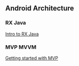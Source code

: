 ## Android Architecture
### RX Java
[Intro to RX Java](https://github.com/Froussios/Intro-To-RxJava)

### MVP MVVM
[Getting started with MVP](https://www.raywenderlich.com/7026-getting-started-with-mvp-model-view-presenter-on-android)
